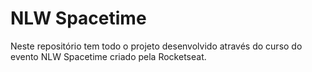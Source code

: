 # NLW Spacetime

Neste repositório tem todo o projeto desenvolvido através do curso do evento NLW Spacetime criado pela Rocketseat.
